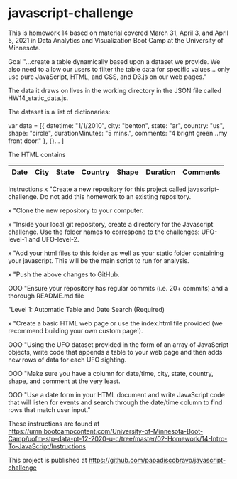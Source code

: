 # javascript-challenge
This is homework 14 based on material covered March 31, April 3, and April 5, 2021 in Data Analytics and Visualization Boot Camp at the University of Minnesota.

Goal
"...create a table dynamically based upon a dataset we provide. We also need to allow our users to filter the table data for specific values... only use pure JavaScript, HTML, and CSS, and D3.js on our web pages."

The data it draws on lives in the working directory in the JSON file called HW14_static_data.js.


The dataset is a list of dictionaries:

var data = [{
    datetime: "1/1/2010",
    city: "benton",
    state: "ar",
    country: "us",
    shape: "circle",
    durationMinutes: "5 mins.",
    comments: "4 bright green...my front door."
  },
  {}...
]


The HTML contains

<div class="col-md-10">
          <div id="table-area" class="">
            <table id="ufo-table" class="table table-striped">
              <thead>
                <tr>
                  <th class="table-head">Date</th>
                  <th class="table-head">City</th>
                  <th class="table-head">State</th>
                  <th class="table-head">Country</th>
                  <th class="table-head">Shape</th>
                  <th class="table-head">Duration</th>
                  <th class="table-head">Comments</th>
                </tr>
              </thead>
              <tbody></tbody>
            </table>
          </div>
        </div>

Instructions
x "Create a new repository for this project called javascript-challenge. Do not add this homework to an existing repository.

x "Clone the new repository to your computer.

x "Inside your local git repository, create a directory for the Javascript challenge. Use the folder names to correspond to the challenges: UFO-level-1 and UFO-level-2.

x "Add your html files to this folder as well as your static folder containing your javascript. This will be the main script to run for analysis.

x "Push the above changes to GitHub.

OOO "Ensure your repository has regular commits (i.e. 20+ commits) and a thorough README.md file

"Level 1: Automatic Table and Date Search (Required)

x "Create a basic HTML web page or use the index.html file provided (we recommend building your own custom page!).

OOO "Using the UFO dataset provided in the form of an array of JavaScript objects, write code that appends a table to your web page and then adds new rows of data for each UFO sighting.

OOO "Make sure you have a column for
date/time,
city,
state,
country,
shape, and
comment
at the very least.

OOO "Use a date form in your HTML document and write JavaScript code that will listen for events and search through the date/time column to find rows that match user input."

These instructions are found at
https://umn.bootcampcontent.com/University-of-Minnesota-Boot-Camp/uofm-stp-data-pt-12-2020-u-c/tree/master/02-Homework/14-Intro-To-JavaScript/Instructions

This project is published at
https://github.com/papadiscobravo/javascript-challenge
